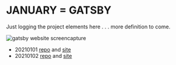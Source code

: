 # JANUARY = GATSBY

Just logging the project elements here . . . more definition to come.

![gatsby website screencapture](./images/mk-gatsby-20210101-screenshot.png)
- 20210101 [repo](https://github.com/mkuzmick/mk-gatsby-20210101) and [site](https://mk-gatsby-20210101.netlify.app/)
- 20210102 [repo]() and [site]()